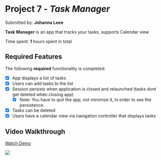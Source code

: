 # Project 7 - *Task Manager*

Submitted by: **Johanna Leee**

**Task Manager** is an app that tracks your tasks, supports Calendar view

Time spent: **1** hours spent in total

## Required Features

The following **required** functionality is completed:

- [x] App displays a list of tasks
- [x] Users can add tasks to the list
- [x] Session persists when application is closed and relaunched (tasks dont get deleted when closing app) 
  - [x] Note: You have to quit the app, not minimize it, in order to see the persistence.
- [x] Tasks can be deleted
- [x] Users have a calendar view via navigation controller that displays tasks	

## Video Walkthrough
<div>
    <a href="https://www.loom.com/share/4e3a98c57ef940e4b62168c699242707">
      <p>Watch Demo</p>
    </a>
    <a href="https://www.loom.com/share/4e3a98c57ef940e4b62168c699242707">
      <img style="max-width:300px;" src="https://cdn.loom.com/sessions/thumbnails/4e3a98c57ef940e4b62168c699242707-193bf7d296d02e6d-full-play.gif">
    </a>
  </div>
